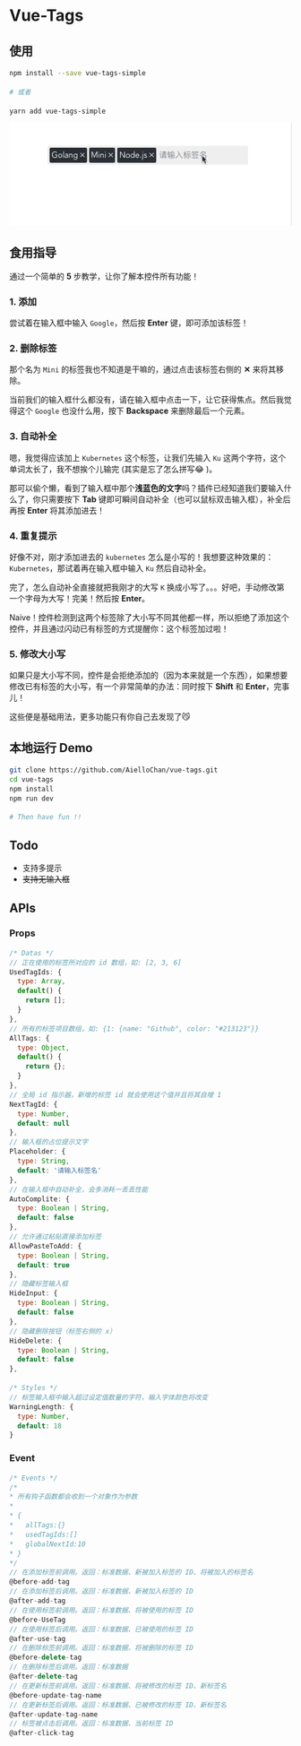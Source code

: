 # Vue-Tags

## 使用

```bash
npm install --save vue-tags-simple

# 或者

yarn add vue-tags-simple
```

![Preview.gif](preview.gif)

## 食用指导

通过一个简单的 **5** 步教学，让你了解本控件所有功能！

### 1. 添加

尝试着在输入框中输入 `Google`，然后按 **Enter** 键，即可添加该标签！

### 2. 删除标签

那个名为 `Mini` 的标签我也不知道是干嘛的，通过点击该标签右侧的 **✕** 来将其移除。

当前我们的输入框什么都没有，请在输入框中点击一下，让它获得焦点。然后我觉得这个 `Google` 也没什么用，按下 **Backspace** 来删除最后一个元素。

### 3. 自动补全

嗯，我觉得应该加上 `Kubernetes` 这个标签，让我们先输入 `Ku` 这两个字符，这个单词太长了，我不想挨个儿输完 (其实是忘了怎么拼写😂 )。

那可以偷个懒，看到了输入框中那个**浅蓝色的文字**吗？插件已经知道我们要输入什么了，你只需要按下 **Tab** 键即可瞬间自动补全（也可以鼠标双击输入框），补全后再按 **Enter** 将其添加进去！

### 4. 重复提示

好像不对，刚才添加进去的 `kubernetes` 怎么是小写的！我想要这种效果的：`Kubernetes`，那试着再在输入框中输入 `Ku` 然后自动补全。

完了，怎么自动补全直接就把我刚才的大写 `K` 换成小写了。。。好吧，手动修改第一个字母为大写！完美！然后按 **Enter**。

Naive！控件检测到这两个标签除了大小写不同其他都一样，所以拒绝了添加这个控件，并且通过闪动已有标签的方式提醒你：这个标签加过啦！

### 5. 修改大小写

如果只是大小写不同，控件是会拒绝添加的（因为本来就是一个东西），如果想要修改已有标签的大小写，有一个非常简单的办法：同时按下 **Shift** 和 **Enter**，完事儿！

这些便是基础用法，更多功能只有你自己去发现了😼

## 本地运行 Demo

```bash
git clone https://github.com/AielloChan/vue-tags.git
cd vue-tags
npm install
npm run dev

# Then have fun !!
```

## Todo

- 支持多提示
- ~~支持无输入框~~

## APIs

### Props

```JavaScript
/* Datas */
// 正在使用的标签所对应的 id 数组，如: [2, 3, 6]
UsedTagIds: {
  type: Array,
  default() {
    return [];
  }
},
// 所有的标签项目数组，如: {1: {name: "Github", color: "#213123"}}
AllTags: {
  type: Object,
  default() {
    return {};
  }
},
// 全局 id 指示器，新增的标签 id 就会使用这个值并且将其自增 1
NextTagId: {
  type: Number,
  default: null
},
// 输入框的占位提示文字
Placeholder: {
  type: String,
  default: '请输入标签名'
},
// 在输入框中自动补全，会多消耗一丢丢性能
AutoComplite: {
  type: Boolean | String,
  default: false
},
// 允许通过粘贴直接添加标签
AllowPasteToAdd: {
  type: Boolean | String,
  default: true
},
// 隐藏标签输入框
HideInput: {
  type: Boolean | String,
  default: false
},
// 隐藏删除按钮（标签右侧的 x）
HideDelete: {
  type: Boolean | String,
  default: false
},

/* Styles */
// 标签输入框中输入超过设定值数量的字符，输入字体颜色将改变
WarningLength: {
  type: Number,
  default: 18
}
```

### Event

```JavaScript
/* Events */
/*
* 所有钩子函数都会收到一个对象作为参数
*
* {
*   allTags:{}
*   usedTagIds:[]
*   globalNextId:10
* }
*/
// 在添加标签前调用。返回：标准数据、新被加入标签的 ID、将被加入的标签名
@before-add-tag
// 在添加标签后调用。返回：标准数据、新被加入标签的 ID
@after-add-tag
// 在使用标签前调用。返回：标准数据、将被使用的标签 ID
@before-UseTag
// 在使用标签后调用。返回：标准数据、已被使用的标签 ID
@after-use-tag
// 在删除标签前调用。返回：标准数据、将被删除的标签 ID
@before-delete-tag
// 在删除标签后调用。返回：标准数据
@after-delete-tag
// 在更新标签前调用。返回：标准数据、将被修改的标签 ID、新标签名
@before-update-tag-name
// 在更新标签后调用。返回：标准数据、已被修改的标签 ID、新标签名
@after-update-tag-name
// 标签被点击后调用。返回：标准数据、当前标签 ID
@after-click-tag
```